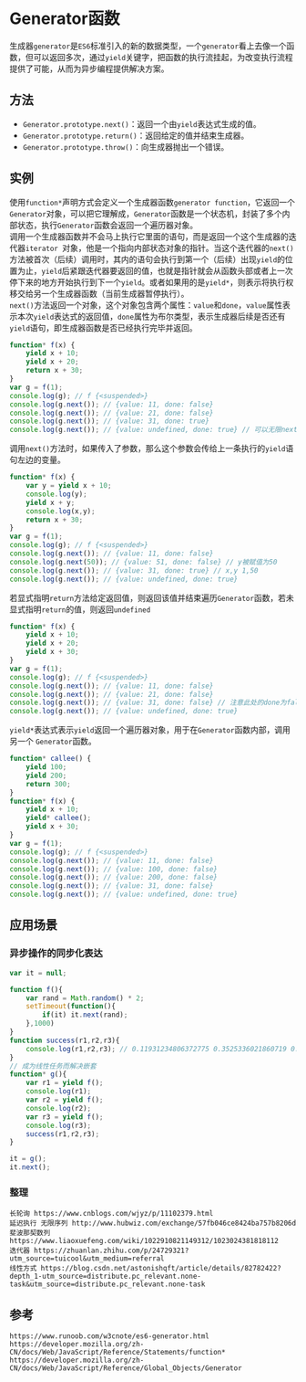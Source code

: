 # Generator函数
生成器`generator`是`ES6`标准引入的新的数据类型，一个`generator`看上去像一个函数，但可以返回多次，通过`yield`关键字，把函数的执行流挂起，为改变执行流程提供了可能，从而为异步编程提供解决方案。

## 方法
* `Generator.prototype.next()`：返回一个由`yield`表达式生成的值。
* `Generator.prototype.return()`：返回给定的值并结束生成器。
* `Generator.prototype.throw()`：向生成器抛出一个错误。

## 实例
使用`function*`声明方式会定义一个生成器函数`generator function`，它返回一个`Generator`对象，可以把它理解成，`Generator`函数是一个状态机，封装了多个内部状态，执行`Generator`函数会返回一个遍历器对象。  
调用一个生成器函数并不会马上执行它里面的语句，而是返回一个这个生成器的迭代器`iterator `对象，他是一个指向内部状态对象的指针。当这个迭代器的`next()`方法被首次（后续）调用时，其内的语句会执行到第一个（后续）出现`yield`的位置为止，`yield`后紧跟迭代器要返回的值，也就是指针就会从函数头部或者上一次停下来的地方开始执行到下一个`yield`。或者如果用的是`yield*`，则表示将执行权移交给另一个生成器函数（当前生成器暂停执行）。  
`next()`方法返回一个对象，这个对象包含两个属性：`value`和`done`，`value`属性表示本次`yield`表达式的返回值，`done`属性为布尔类型，表示生成器后续是否还有`yield`语句，即生成器函数是否已经执行完毕并返回。  

```javascript
function* f(x) {
    yield x + 10;
    yield x + 20;
    return x + 30;
}
var g = f(1);
console.log(g); // f {<suspended>}
console.log(g.next()); // {value: 11, done: false}
console.log(g.next()); // {value: 21, done: false}
console.log(g.next()); // {value: 31, done: true}
console.log(g.next()); // {value: undefined, done: true} // 可以无限next()，但是value总为undefined，done总为true
```
调用`next()`方法时，如果传入了参数，那么这个参数会传给上一条执行的`yield`语句左边的变量。

```javascript
function* f(x) {
    var y = yield x + 10;
    console.log(y);
    yield x + y;
    console.log(x,y);
    return x + 30;
}
var g = f(1);
console.log(g); // f {<suspended>}
console.log(g.next()); // {value: 11, done: false}
console.log(g.next(50)); // {value: 51, done: false} // y被赋值为50
console.log(g.next()); // {value: 31, done: true} // x,y 1,50
console.log(g.next()); // {value: undefined, done: true}
```
若显式指明`return`方法给定返回值，则返回该值并结束遍历`Generator`函数，若未显式指明`return`的值，则返回`undefined`

```javascript
function* f(x) {
    yield x + 10;
    yield x + 20;
    yield x + 30;
}
var g = f(1);
console.log(g); // f {<suspended>}
console.log(g.next()); // {value: 11, done: false}
console.log(g.next()); // {value: 21, done: false}
console.log(g.next()); // {value: 31, done: false} // 注意此处的done为false
console.log(g.next()); // {value: undefined, done: true}
```
`yield*`表达式表示`yield`返回一个遍历器对象，用于在`Generator`函数内部，调用另一个 `Generator`函数。

```javascript
function* callee() {
    yield 100;
    yield 200;
    return 300;
}
function* f(x) {
    yield x + 10;
    yield* callee();
    yield x + 30;
}
var g = f(1);
console.log(g); // f {<suspended>}
console.log(g.next()); // {value: 11, done: false}
console.log(g.next()); // {value: 100, done: false}
console.log(g.next()); // {value: 200, done: false}
console.log(g.next()); // {value: 31, done: false}
console.log(g.next()); // {value: undefined, done: true}
```
## 应用场景

### 异步操作的同步化表达

```javascript
var it = null;

function f(){
    var rand = Math.random() * 2;
    setTimeout(function(){
        if(it) it.next(rand);
    },1000)
}
function success(r1,r2,r3){
    console.log(r1,r2,r3); // 0.11931234806372775 0.3525336021860719 0.39753321774160844
}
// 成为线性任务而解决嵌套
function* g(){ 
    var r1 = yield f();
    console.log(r1);
    var r2 = yield f();
    console.log(r2);
    var r3 = yield f();
    console.log(r3);
    success(r1,r2,r3);
}

it = g();
it.next();
```

### 整理

```
长轮询 https://www.cnblogs.com/wjyz/p/11102379.html
延迟执行 无限序列 http://www.hubwiz.com/exchange/57fb046ce8424ba757b8206d
斐波那契数列 https://www.liaoxuefeng.com/wiki/1022910821149312/1023024381818112
迭代器 https://zhuanlan.zhihu.com/p/24729321?utm_source=tuicool&utm_medium=referral
线性方式 https://blog.csdn.net/astonishqft/article/details/82782422?depth_1-utm_source=distribute.pc_relevant.none-task&utm_source=distribute.pc_relevant.none-task
```




## 参考

```
https://www.runoob.com/w3cnote/es6-generator.html
https://developer.mozilla.org/zh-CN/docs/Web/JavaScript/Reference/Statements/function*
https://developer.mozilla.org/zh-CN/docs/Web/JavaScript/Reference/Global_Objects/Generator
```


